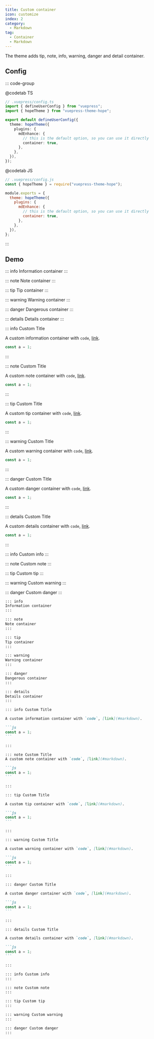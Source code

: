 ```yaml
---
title: Custom container
icon: customize
index: 2
category:
  - Markdown
tag:
  - Container
  - Markdown
---
```


The theme adds tip, note, info, warning, danger and detail container.

<!-- more -->

## Config

::: code-group

@codetab TS

```ts {8-11}
// .vuepress/config.ts
import { defineUserConfig } from "vuepress";
import { hopeTheme } from "vuepress-theme-hope";

export default defineUserConfig({
  theme: hopeTheme({
    plugins: {
      mdEnhance: {
        // this is the default option, so you can use it directly
        container: true,
      },
    },
  }),
});
```

@codetab JS

```js {7-10}
// .vuepress/config.js
const { hopeTheme } = require("vuepress-theme-hope");

module.exports = {
  theme: hopeTheme({
    plugins: {
      mdEnhance: {
        // this is the default option, so you can use it directly
        container: true,
      },
    },
  }),
};
```

:::

## Demo

::: info
Information container
:::

::: note
Note container
:::

::: tip
Tip container
:::

::: warning
Warning container
:::

::: danger
Dangerous container
:::

::: details
Details container
:::

::: info Custom Title

A custom information container with `code`, [link](#markdown).

```js
const a = 1;
```

:::

::: note Custom Title

A custom note container with `code`, [link](#markdown).

```js
const a = 1;
```

:::

::: tip Custom Title

A custom tip container with `code`, [link](#markdown).

```js
const a = 1;
```

:::

::: warning Custom Title

A custom warning container with `code`, [link](#markdown).

```js
const a = 1;
```

:::

::: danger Custom Title

A custom danger container with `code`, [link](#markdown).

```js
const a = 1;
```

:::

::: details Custom Title

A custom details container with `code`, [link](#markdown).

```js
const a = 1;
```

:::

::: info Custom info
:::

::: note Custom note
:::

::: tip Custom tip
:::

::: warning Custom warning
:::

::: danger Custom danger
:::

````md
::: info
Information container
:::

::: note
Note container
:::

::: tip
Tip container
:::

::: warning
Warning container
:::

::: danger
Dangerous container
:::

::: details
Details container
:::

::: info Custom Title

A custom information container with `code`, [link](#markdown).

```js
const a = 1;
```

:::

::: note Custom Title
A custom note container with `code`, [link](#markdown).

```js
const a = 1;
```

:::

::: tip Custom Title

A custom tip container with `code`, [link](#markdown).

```js
const a = 1;
```

:::

::: warning Custom Title

A custom warning container with `code`, [link](#markdown).

```js
const a = 1;
```

:::

::: danger Custom Title

A custom danger container with `code`, [link](#markdown).

```js
const a = 1;
```

:::

::: details Custom Title

A custom details container with `code`, [link](#markdown).

```js
const a = 1;
```

:::

::: info Custom info
:::

::: note Custom note
:::

::: tip Custom tip
:::

::: warning Custom warning
:::

::: danger Custom danger
:::
````
